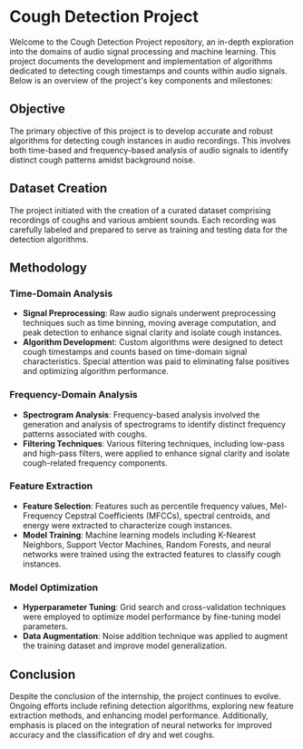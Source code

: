 # Cough Detection Project
Welcome to the Cough Detection Project repository, an in-depth exploration into the domains of audio signal processing and machine learning. This project documents the development and implementation of algorithms dedicated to detecting cough timestamps and counts within audio signals. Below is an overview of the project's key components and milestones:

## Objective
The primary objective of this project is to develop accurate and robust algorithms for detecting cough instances in audio recordings. This involves both time-based and frequency-based analysis of audio signals to identify distinct cough patterns amidst background noise.

## Dataset Creation
The project initiated with the creation of a curated dataset comprising recordings of coughs and various ambient sounds. Each recording was carefully labeled and prepared to serve as training and testing data for the detection algorithms.

## Methodology
### Time-Domain Analysis
- **Signal Preprocessing**: Raw audio signals underwent preprocessing techniques such as time binning, moving average computation, and peak detection to enhance signal clarity and isolate cough instances.
- **Algorithm Developmen**t: Custom algorithms were designed to detect cough timestamps and counts based on time-domain signal characteristics. Special attention was paid to eliminating false positives and optimizing algorithm performance.

### Frequency-Domain Analysis
- **Spectrogram Analysis**: Frequency-based analysis involved the generation and analysis of spectrograms to identify distinct frequency patterns associated with coughs.
- **Filtering Techniques**: Various filtering techniques, including low-pass and high-pass filters, were applied to enhance signal clarity and isolate cough-related frequency components.

### Feature Extraction
- **Feature Selection**: Features such as percentile frequency values, Mel-Frequency Cepstral Coefficients (MFCCs), spectral centroids, and energy were extracted to characterize cough instances.
- **Model Training**: Machine learning models including K-Nearest Neighbors, Support Vector Machines, Random Forests, and neural networks were trained using the extracted features to classify cough instances.

### Model Optimization
- **Hyperparameter Tuning**: Grid search and cross-validation techniques were employed to optimize model performance by fine-tuning model parameters.
- **Data Augmentation**: Noise addition technique was applied to augment the training dataset and improve model generalization.

## Conclusion
Despite the conclusion of the internship, the project continues to evolve. Ongoing efforts include refining detection algorithms, exploring new feature extraction methods, and enhancing model performance. Additionally, emphasis is placed on the integration of neural networks for improved accuracy and the classification of dry and wet coughs. 
